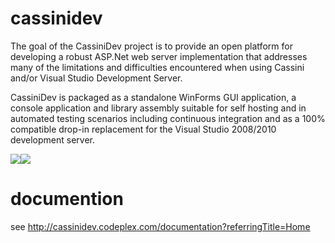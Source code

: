 # cassinidev
The goal of the CassiniDev project is to provide an open platform for developing a robust ASP.Net web server implementation that addresses many of the limitations and difficulties encountered when using Cassini and/or Visual Studio Development Server.

CassiniDev is packaged as a standalone WinForms GUI application, a console application and library assembly suitable for self hosting and in automated testing scenarios including continuous integration and as a 100% compatible drop-in replacement for the Visual Studio 2008/2010 development server.

<img src="http://download-codeplex.sec.s-msft.com/Download?ProjectName=cassinidev&DownloadId=123367"/><img src="http://download-codeplex.sec.s-msft.com/Download?ProjectName=cassinidev&DownloadId=142115"/>

# documention

see http://cassinidev.codeplex.com/documentation?referringTitle=Home
